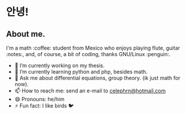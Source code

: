# 안녕!

## About me.
<div align="left">
  <!-- <img src="cat.gif" align="right" width="100"> -->
  <p>I'm a math :coffee: student from Mexico who enjoys playing flute, guitar :notes:, and, of course, a bit of coding, thanks GNU/Linux :penguin:.
</div>

- 🔭 I’m currently working on my thesis.
- 🌱 I’m currently learning python and php, besides math.
- 💬 Ask me about differential equations, group theory. (ik just math for now).
- 📫 How to reach me: send an e-mail to celephrn@hotmail.com
- 😄 Pronouns: he/him
- ⚡ Fun fact: I like birds :bird:

<!--
**celepharn/celepharn** is a ✨ _special_ ✨ repository because its `README.md` (this file) appears on your GitHub profile.

Here are some ideas to get you started:

- 🔭 I’m currently working on ...
- 🌱 I’m currently learning ...
- 👯 I’m looking to collaborate on ...
- 🤔 I’m looking for help with ...
- 💬 Ask me about ...
- 📫 How to reach me: ...
- 😄 Pronouns: ...
- ⚡ Fun fact: ...
-->
